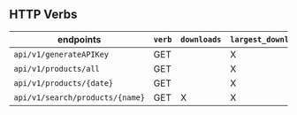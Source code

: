 ## HTTP Verbs

| endpoints                       |      `verb`      | `downloads` | `largest_downloads` |
|---------------------------------|------------------|-------------|---------------------|
| `api/v1/generateAPIKey`         |       GET        |             |          X          |
| `api/v1/products/all`           |       GET        |             |          X          |
| `api/v1/products/{date}`        |       GET        |             |          X          |
| `api/v1/search/products/{name}` |       GET        |       X     |          X          |
